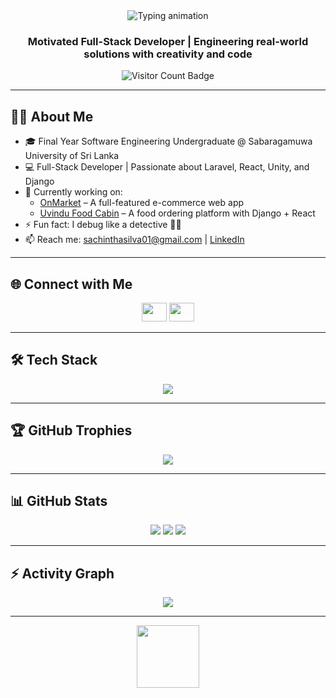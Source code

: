 

<div align="center">
  <img src="https://readme-typing-svg.herokuapp.com?font=Architects+Daughter&color=%71bfde&size=30&center=true&vCenter=true&height=60&width=600&lines=Hi+there!+I'm+Sachintha+Silva;Welcome+to+my+GitHub+profile+👨‍💻✨" alt="Typing animation" />
</div>

<h3 align="center">Motivated Full-Stack Developer | Engineering real-world solutions with creativity and code</h3>

<p align="center">
  <img src="https://komarev.com/ghpvc/?username=Roshan-Silva&label=Profile%20Visitors&color=ff6347&style=flat" alt="Visitor Count Badge" />
</p>

---

## 🧑‍💻 About Me

- 🎓 Final Year Software Engineering Undergraduate @ Sabaragamuwa University of Sri Lanka  
- 💻 Full-Stack Developer | Passionate about Laravel, React, Unity, and Django  
- 🔭 Currently working on:  
  - [OnMarket](https://github.com/Roshan-Silva/On-Market) – A full-featured e-commerce web app  
  - [Uvindu Food Cabin](https://github.com/Roshan-Silva/Uvindu-Food-Ordering-System) – A food ordering platform with Django + React  
- ⚡ Fun fact: I debug like a detective 🕵️‍♂️  
- 📫 Reach me: [sachinthasilva01@gmail.com](mailto:sachinthasilva01@gmail.com) | [LinkedIn](https://www.linkedin.com/in/sachintha-silva-93224032b/)

---

## 🌐 Connect with Me

<p align="center">
  <a href="https://linkedin.com/in/sachintha-silva-93224032b/"><img src="https://raw.githubusercontent.com/rahuldkjain/github-profile-readme-generator/master/src/images/icons/Social/linked-in-alt.svg" height="30" width="40" /></a>
  <a href="mailto:sachinthasilva01@gmail.com"><img src="https://cdn.jsdelivr.net/npm/simple-icons@v5/icons/gmail.svg" height="30" width="40" /></a>
</p>

---

## 🛠️ Tech Stack

<p align="center">
  <img src="https://skillicons.dev/icons?i=php,laravel,js,react,nodejs,django,python,c,cs,mysql,mongodb,html,css,tailwind,bootstrap,unity,git,vscode" />
</p>

---

## 🏆 GitHub Trophies

<p align="center">
  <img src="https://github-profile-trophy.vercel.app/?username=Roshan-Silva&theme=gruvbox&no-frame=false&no-bg=false&margin-w=4" />
</p>

---

## 📊 GitHub Stats

<p align="center">
  <img src="https://github-readme-stats.vercel.app/api?username=Roshan-Silva&show_icons=true&theme=dark&hide_border=true" />
  <img src="https://github-readme-stats.vercel.app/api/top-langs/?username=Roshan-Silva&layout=compact&theme=dark&hide_border=true" />
  <img src="https://github-readme-streak-stats.herokuapp.com?user=Roshan-Silva&theme=dark&hide_border=true" />
</p>

---

## ⚡ Activity Graph



<div align="center">
  <img src="https://github-readme-activity-graph.vercel.app/graph?username=Roshan-Silva&bg_color=000000&color=ff6347&line=63f7f7&point=ffffff&area=true&hide_border=true" />
</div>

---

<p align="center">
  <img src="https://media.giphy.com/media/hvRJCLFzcasrR4ia7z/giphy.gif" width="100" />
</p>
